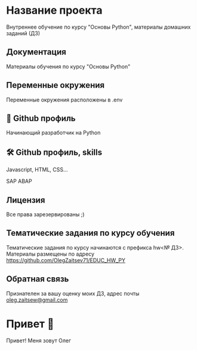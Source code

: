 
# Название проекта

Внутреннее обучение по курсу "Основы Python", материалы домашних заданий (ДЗ)


## Документация

Материалы обучения по курсу "Основы Python"
## Переменные окружения

Переменные окружения расположены в .env
## 🚀 Github профиль
Начинающий разработчик на Python
## 🛠 Github профиль, skills
Javascript, HTML, CSS...

SAP ABAP
## Лицензия

Все права зарезервированы ;)
## Тематические задания по курсу обучения

Тематические задания по курсу начинаются с префикса hw<№ ДЗ>.
Материалы размещены по адресу
https://github.com/OlegZaitsev71/EDUC_HW_PY
## Обратная связь

Признателен за вашу оценку моих ДЗ, адрес почты oleg.zaitsew@gmail.com
# Привет 👋

Привет! Меня зовут Олег